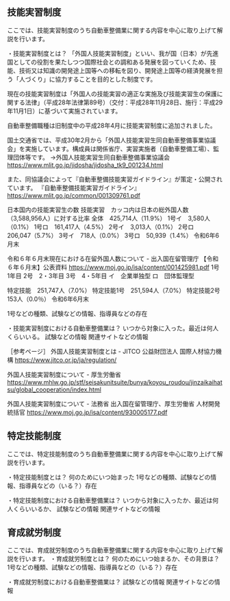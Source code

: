 ## 技能実習制度
ここでは、技能実習制度のうち自動車整備業に関する内容を中心に取り上げて解説を行います。

・技能実習制度とは？
「外国人技能実習制度」といい、我が国（日本）が先進国としての役割を果たしつつ国際社会との調和ある発展を図っていくため、技能、技術又は知識の開発途上国等への移転を図り、開発途上国等の経済発展を担う「人づくり」に協力することを目的とした制度です。

現在の技能実習制度は「外国人の技能実習の適正な実施及び技能実習生の保護に関する法律」（平成28年法律第89号）（交付：平成28年11月28日、施行：平成29年11月1日）に基づいて実施されています。

自動車整備職種は旧制度中の平成28年4月に技能実習制度に追加されました。

国土交通省では、平成30年2月から「外国人技能実習生同自動車整備事業協議会」を実施しています。構成員は関係省庁、実習実施者（自動車整備工場）、監理団体等です。
→外国人技能実習生同自動車整備事業協議会
https://www.mlit.go.jp/jidosha/jidosha_tk9_001234.html

また、同協議会によって『自動車整備技能実習ガイドライン』が策定・公開されています。
『自動車整備技能実習ガイドライン』
https://www.mlit.go.jp/common/001309761.pdf

日本国内の技能実習生の数
技能実習　カッコ内は日本の総外国人数（3,588,956人）に対する比率
全体　425,714人（11.9%）
1号イ　3,580人（0.1%）
1号ロ　161,417人（4.5%）
2号イ　3,013人（0.1%）
2号ロ　206,047（5.7%）
3号イ　718人（0.0%）
3号ロ　50,939（1.4%）
令和6年6月末

令和６年６月末現在における在留外国人数について - 出入国在留管理庁
【令和６年６月末】公表資料
https://www.moj.go.jp/isa/content/001425981.pdf
1号　1年目
2号　2・3年目
3号　4・5年目
イ　企業単独型
ロ　団体監理型

特定技能　251,747人（7.0%）
特定技能1号　251,594人（7.0%）
特定技能2号　153人（0.0％）
令和6年6月末



1号などの種類、試験などの情報、指導員などの存在

・技能実習制度における自動車整備業は？
いつから対象に入った。最近は何人くらいいる。
試験などの情報
関連サイトなどの情報

［参考ページ］
外国人技能実習制度とは - JITCO 公益財団法人 国際人材協力機構
https://www.jitco.or.jp/ja/regulation/

外国人技能実習制度について - 厚生労働省
https://www.mhlw.go.jp/stf/seisakunitsuite/bunya/koyou_roudou/jinzaikaihatsu/global_cooperation/index.html

外国人技能実習制度について - 法務省 出入国在留管理庁、厚生労働省 人材開発統括官
https://www.moj.go.jp/isa/content/930005177.pdf

## 特定技能制度
ここでは、特定技能制度のうち自動車整備業に関する内容を中心に取り上げて解説を行います。

・特定技能制度とは？
何のためにいつ始まった
1号などの種類、試験などの情報、指導員などの（いる？）存在

・特定技能制度における自動車整備業は？
いつから対象に入ったか、最近は何人くらいいるか、
試験などの情報
関連サイトなどの情報

## 育成就労制度
ここでは、育成就労制度のうち自動車整備業に関する内容を中心に取り上げて解説を行います。
・育成就労制度とは？
何のためにいつ始まるか、その背景は？
1号などの種類、試験などの情報、指導員などの（いる？）存在

・育成就労制度における自動車整備業は？
試験などの情報
関連サイトなどの情報